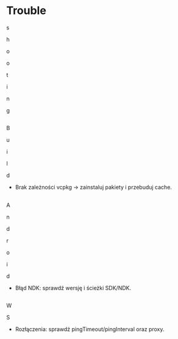 # Trouble

s

h

o

o

t

i

n

g

##

B

u

i

l

d

- Brak zależności vcpkg → zainstaluj pakiety i przebuduj cache.

##

A

n

d

r

o

i

d

- Błąd NDK: sprawdź wersję i ścieżki SDK/NDK.

##

W

S

- Rozłączenia: sprawdź pingTimeout/pingInterval oraz proxy.
